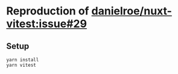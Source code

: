 # Reproduction of [danielroe/nuxt-vitest:issue#29](https://github.com/danielroe/nuxt-vitest/issues/29)

## Setup

```
yarn install
yarn vitest
```
